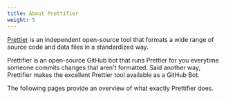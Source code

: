 ```yaml
---
title: About Prettifier
weight: 5
---
```


[Prettier](https://prettier.io) is an independent open-source tool that formats
a wide range of source code and data files in a standardized way.

Prettifier is an open-source GitHub bot that runs Prettier for you everytime
someone commits changes that aren't formatted. Said another way, Prettifier
makes the excellent Prettier tool available as a GitHub Bot.

The following pages provide an overview of what exactly Prettifier does.
